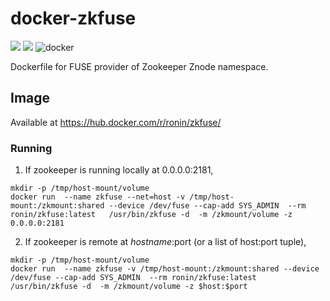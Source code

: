 # docker-zkfuse
[![](https://images.microbadger.com/badges/version/ronin/docker-zkfuse.svg)](https://microbadger.com/images/ronin/docker-zkfuse "Get your own version badge on microbadger.com")
[![](https://images.microbadger.com/badges/image/ronin/docker-zkfuse.svg)](https://microbadger.com/images/ronin/docker-zkfuse "Get your own image badge on microbadger.com")
![docker](http://dockeri.co/image/ronin/zkfuse)

 Dockerfile for FUSE provider of Zookeeper Znode namespace.

## Image

Available at https://hub.docker.com/r/ronin/zkfuse/

### Running

1. If zookeeper is running locally at 0.0.0.0:2181,

```
mkdir -p /tmp/host-mount/volume
docker run  --name zkfuse --net=host -v /tmp/host-mount:/zkmount:shared --device /dev/fuse --cap-add SYS_ADMIN  --rm ronin/zkfuse:latest   /usr/bin/zkfuse -d  -m /zkmount/volume -z 0.0.0.0:2181
```

2. If zookeeper is remote at $hostname:$port (or a list of host:port tuple),

```
mkdir -p /tmp/host-mount/volume
docker run  --name zkfuse -v /tmp/host-mount:/zkmount:shared --device /dev/fuse --cap-add SYS_ADMIN  --rm ronin/zkfuse:latest   /usr/bin/zkfuse -d  -m /zkmount/volume -z $host:$port
```
